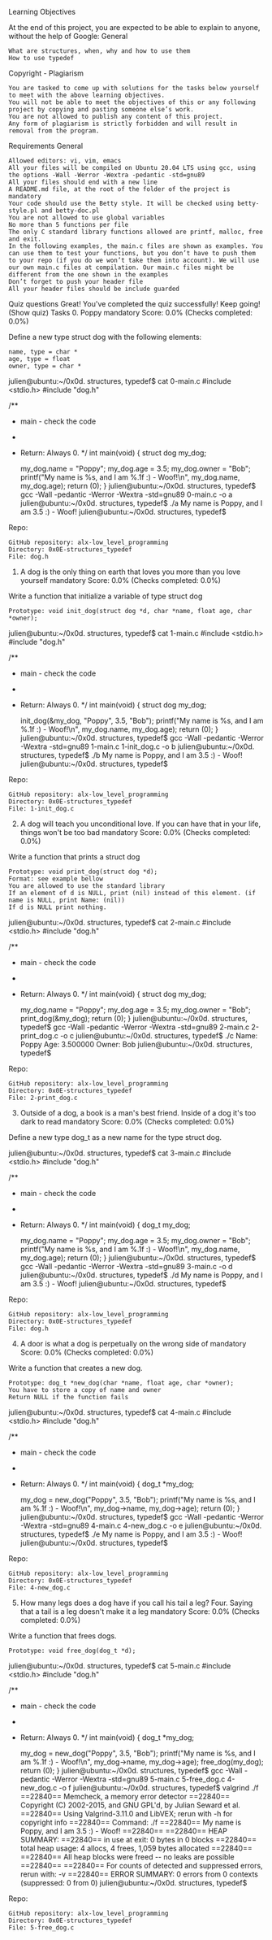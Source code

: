 Learning Objectives

At the end of this project, you are expected to be able to explain to anyone, without the help of Google:
General

    What are structures, when, why and how to use them
    How to use typedef

Copyright - Plagiarism

    You are tasked to come up with solutions for the tasks below yourself to meet with the above learning objectives.
    You will not be able to meet the objectives of this or any following project by copying and pasting someone else’s work.
    You are not allowed to publish any content of this project.
    Any form of plagiarism is strictly forbidden and will result in removal from the program.

Requirements
General

    Allowed editors: vi, vim, emacs
    All your files will be compiled on Ubuntu 20.04 LTS using gcc, using the options -Wall -Werror -Wextra -pedantic -std=gnu89
    All your files should end with a new line
    A README.md file, at the root of the folder of the project is mandatory
    Your code should use the Betty style. It will be checked using betty-style.pl and betty-doc.pl
    You are not allowed to use global variables
    No more than 5 functions per file
    The only C standard library functions allowed are printf, malloc, free and exit.
    In the following examples, the main.c files are shown as examples. You can use them to test your functions, but you don’t have to push them to your repo (if you do we won’t take them into account). We will use our own main.c files at compilation. Our main.c files might be different from the one shown in the examples
    Don’t forget to push your header file
    All your header files should be include guarded

Quiz questions
Great! You've completed the quiz successfully! Keep going! (Show quiz)
Tasks
0. Poppy
mandatory
Score: 0.0% (Checks completed: 0.0%)

Define a new type struct dog with the following elements:

    name, type = char *
    age, type = float
    owner, type = char *

julien@ubuntu:~/0x0d. structures, typedef$ cat 0-main.c
#include <stdio.h>
#include "dog.h"

/**
 * main - check the code
 *
 * Return: Always 0.
 */
int main(void)
{
    struct dog my_dog;

    my_dog.name = "Poppy";
    my_dog.age = 3.5;
    my_dog.owner = "Bob";
    printf("My name is %s, and I am %.1f :) - Woof!\n", my_dog.name, my_dog.age);
    return (0);
}
julien@ubuntu:~/0x0d. structures, typedef$ gcc -Wall -pedantic -Werror -Wextra -std=gnu89 0-main.c -o a
julien@ubuntu:~/0x0d. structures, typedef$ ./a 
My name is Poppy, and I am 3.5 :) - Woof!
julien@ubuntu:~/0x0d. structures, typedef$ 

Repo:

    GitHub repository: alx-low_level_programming
    Directory: 0x0E-structures_typedef
    File: dog.h

1. A dog is the only thing on earth that loves you more than you love yourself
mandatory
Score: 0.0% (Checks completed: 0.0%)

Write a function that initialize a variable of type struct dog

    Prototype: void init_dog(struct dog *d, char *name, float age, char *owner);

julien@ubuntu:~/0x0d. structures, typedef$ cat 1-main.c
#include <stdio.h>
#include "dog.h"

/**
 * main - check the code
 *
 * Return: Always 0.
 */
int main(void)
{
    struct dog my_dog;

    init_dog(&my_dog, "Poppy", 3.5, "Bob");
    printf("My name is %s, and I am %.1f :) - Woof!\n", my_dog.name, my_dog.age);
    return (0);
}
julien@ubuntu:~/0x0d. structures, typedef$ gcc -Wall -pedantic -Werror -Wextra -std=gnu89 1-main.c 1-init_dog.c -o b
julien@ubuntu:~/0x0d. structures, typedef$ ./b 
My name is Poppy, and I am 3.5 :) - Woof!
julien@ubuntu:~/0x0d. structures, typedef$ 

Repo:

    GitHub repository: alx-low_level_programming
    Directory: 0x0E-structures_typedef
    File: 1-init_dog.c

2. A dog will teach you unconditional love. If you can have that in your life, things won't be too bad
mandatory
Score: 0.0% (Checks completed: 0.0%)

Write a function that prints a struct dog

    Prototype: void print_dog(struct dog *d);
    Format: see example bellow
    You are allowed to use the standard library
    If an element of d is NULL, print (nil) instead of this element. (if name is NULL, print Name: (nil))
    If d is NULL print nothing.

julien@ubuntu:~/0x0d. structures, typedef$ cat 2-main.c
#include <stdio.h>
#include "dog.h"

/**
 * main - check the code
 *
 * Return: Always 0.
 */
int main(void)
{
    struct dog my_dog;

    my_dog.name = "Poppy";
    my_dog.age = 3.5;
    my_dog.owner = "Bob";
    print_dog(&my_dog);
    return (0);
}
julien@ubuntu:~/0x0d. structures, typedef$ gcc -Wall -pedantic -Werror -Wextra -std=gnu89 2-main.c 2-print_dog.c -o c
julien@ubuntu:~/0x0d. structures, typedef$ ./c 
Name: Poppy
Age: 3.500000
Owner: Bob
julien@ubuntu:~/0x0d. structures, typedef$ 

Repo:

    GitHub repository: alx-low_level_programming
    Directory: 0x0E-structures_typedef
    File: 2-print_dog.c

3. Outside of a dog, a book is a man's best friend. Inside of a dog it's too dark to read
mandatory
Score: 0.0% (Checks completed: 0.0%)

Define a new type dog_t as a new name for the type struct dog.

julien@ubuntu:~/0x0d. structures, typedef$ cat 3-main.c
#include <stdio.h>
#include "dog.h"

/**
 * main - check the code
 *
 * Return: Always 0.
 */
int main(void)
{
    dog_t my_dog;

    my_dog.name = "Poppy";
    my_dog.age = 3.5;
    my_dog.owner = "Bob";
    printf("My name is %s, and I am %.1f :) - Woof!\n", my_dog.name, my_dog.age);
    return (0);
}
julien@ubuntu:~/0x0d. structures, typedef$ gcc -Wall -pedantic -Werror -Wextra -std=gnu89 3-main.c -o d
julien@ubuntu:~/0x0d. structures, typedef$ ./d 
My name is Poppy, and I am 3.5 :) - Woof!
julien@ubuntu:~/0x0d. structures, typedef$ 

Repo:

    GitHub repository: alx-low_level_programming
    Directory: 0x0E-structures_typedef
    File: dog.h

4. A door is what a dog is perpetually on the wrong side of
mandatory
Score: 0.0% (Checks completed: 0.0%)

Write a function that creates a new dog.

    Prototype: dog_t *new_dog(char *name, float age, char *owner);
    You have to store a copy of name and owner
    Return NULL if the function fails

julien@ubuntu:~/0x0d. structures, typedef$ cat 4-main.c
#include <stdio.h>
#include "dog.h"

/**
 * main - check the code
 *
 * Return: Always 0.
 */
int main(void)
{
    dog_t *my_dog;

    my_dog = new_dog("Poppy", 3.5, "Bob");
    printf("My name is %s, and I am %.1f :) - Woof!\n", my_dog->name, my_dog->age);
    return (0);
}
julien@ubuntu:~/0x0d. structures, typedef$ gcc -Wall -pedantic -Werror -Wextra -std=gnu89 4-main.c 4-new_dog.c -o e
julien@ubuntu:~/0x0d. structures, typedef$ ./e
My name is Poppy, and I am 3.5 :) - Woof!
julien@ubuntu:~/0x0d. structures, typedef$ 

Repo:

    GitHub repository: alx-low_level_programming
    Directory: 0x0E-structures_typedef
    File: 4-new_dog.c

5. How many legs does a dog have if you call his tail a leg? Four. Saying that a tail is a leg doesn't make it a leg
mandatory
Score: 0.0% (Checks completed: 0.0%)

Write a function that frees dogs.

    Prototype: void free_dog(dog_t *d);

julien@ubuntu:~/0x0d. structures, typedef$ cat 5-main.c
#include <stdio.h>
#include "dog.h"

/**
 * main - check the code
 *
 * Return: Always 0.
 */
int main(void)
{
    dog_t *my_dog;

    my_dog = new_dog("Poppy", 3.5, "Bob");
    printf("My name is %s, and I am %.1f :) - Woof!\n", my_dog->name, my_dog->age);
    free_dog(my_dog);
    return (0);
}
julien@ubuntu:~/0x0d. structures, typedef$ gcc -Wall -pedantic -Werror -Wextra -std=gnu89 5-main.c 5-free_dog.c 4-new_dog.c -o f
julien@ubuntu:~/0x0d. structures, typedef$ valgrind ./f
==22840== Memcheck, a memory error detector
==22840== Copyright (C) 2002-2015, and GNU GPL'd, by Julian Seward et al.
==22840== Using Valgrind-3.11.0 and LibVEX; rerun with -h for copyright info
==22840== Command: ./f
==22840== 
My name is Poppy, and I am 3.5 :) - Woof!
==22840== 
==22840== HEAP SUMMARY:
==22840==     in use at exit: 0 bytes in 0 blocks
==22840==   total heap usage: 4 allocs, 4 frees, 1,059 bytes allocated
==22840== 
==22840== All heap blocks were freed -- no leaks are possible
==22840== 
==22840== For counts of detected and suppressed errors, rerun with: -v
==22840== ERROR SUMMARY: 0 errors from 0 contexts (suppressed: 0 from 0)
julien@ubuntu:~/0x0d. structures, typedef$ 

Repo:

    GitHub repository: alx-low_level_programming
    Directory: 0x0E-structures_typedef
    File: 5-free_dog.c


